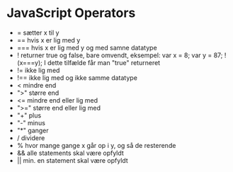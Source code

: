 # JavaScript Operators

* = sætter x til y
* == hvis x er lig med y
* === hvis x er lig med y og med samne datatype
* ! returner true og false, bare omvendt, eksempel:
    var x = 8;
    var y = 87;
    !(x===y);
I dette tilfælde får man "true" returneret
* != ikke lig med
* !== ikke lig med og ikke samme datatype
* < mindre end
* ">" større end
* <= mindre end eller lig med
* ">=" større end eller lig med
* "+" plus
* "-" minus
* "*" ganger
* / dividere
* % hvor mange gange x går op i y, og så de resterende
* && alle statements skal være opfyldt
* || min. en statement skal være opfyldt